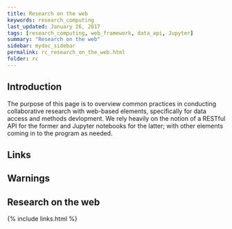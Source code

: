```yaml
---
title: Research on the web
keywords: research_computing
last_updated: January 26, 2017
tags: [research_computing, web_framework, data_api, Jupyter]
summary: "Research on the web"
sidebar: mydoc_sidebar
permalink: rc_research_on_the_web.html
folder: rc
---
```


## Introduction
The purpose of this page is to overview common practices in conducting collaborative research 
with web-based elements, specifically for data access and methods devlopment. We rely heavily
on the notion of a RESTful API for the former and Jupyter notebooks for the latter; with other
elements coming in to the program as needed.

## Links

## Warnings

## Research on the web

{% include links.html %}
